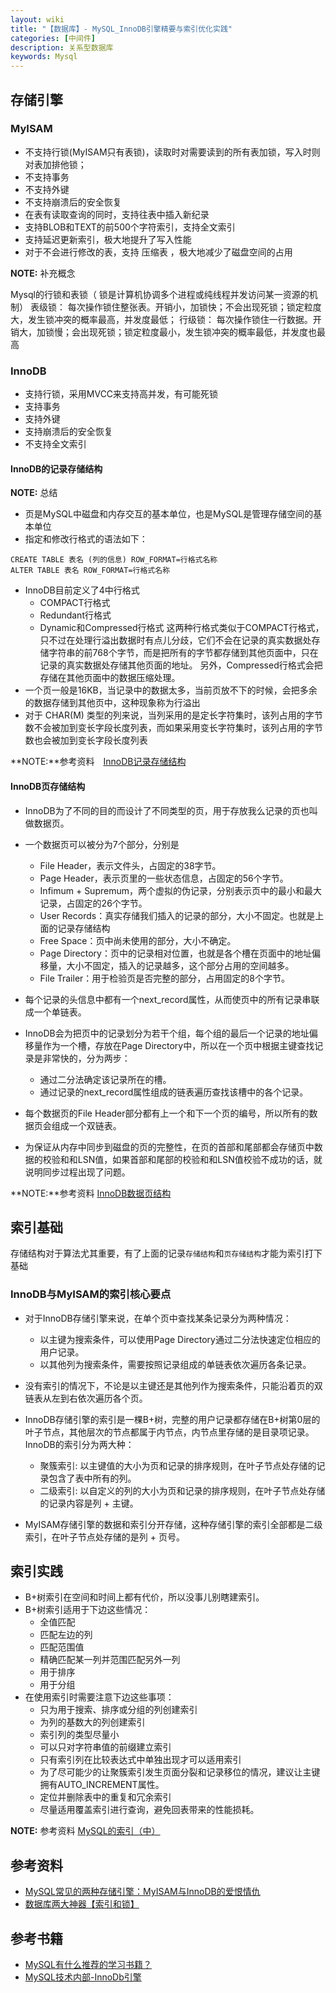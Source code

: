 ```yaml
---
layout: wiki
title: "【数据库】- MySQL_InnoDB引擎精要与索引优化实践"
categories: [中间件]
description: 关系型数据库
keywords: Mysql
---
```


## 存储引擎

### MyISAM

* 不支持行锁(MyISAM只有表锁)，读取时对需要读到的所有表加锁，写入时则对表加排他锁；
* 不支持事务
* 不支持外键
* 不支持崩溃后的安全恢复
* 在表有读取查询的同时，支持往表中插入新纪录
* 支持BLOB和TEXT的前500个字符索引，支持全文索引
* 支持延迟更新索引，极大地提升了写入性能
* 对于不会进行修改的表，支持 压缩表 ，极大地减少了磁盘空间的占用

**NOTE:** 补充概念

Mysql的行锁和表锁（ 锁是计算机协调多个进程或纯线程并发访问某一资源的机制）
表级锁： 每次操作锁住整张表。开销小，加锁快；不会出现死锁；锁定粒度大，发生锁冲突的概率最高，并发度最低；
行级锁： 每次操作锁住一行数据。开销大，加锁慢；会出现死锁；锁定粒度最小，发生锁冲突的概率最低，并发度也最高

### InnoDB

* 支持行锁，采用MVCC来支持高并发，有可能死锁
* 支持事务
* 支持外键
* 支持崩溃后的安全恢复
* 不支持全文索引

#### InnoDB的记录存储结构

**NOTE:**  总结

* 页是MySQL中磁盘和内存交互的基本单位，也是MySQL是管理存储空间的基本单位
* 指定和修改行格式的语法如下：
```
CREATE TABLE 表名 (列的信息) ROW_FORMAT=行格式名称
ALTER TABLE 表名 ROW_FORMAT=行格式名称
```
* InnoDB目前定义了4中行格式
  * COMPACT行格式
  * Redundant行格式
  * Dynamic和Compressed行格式
  这两种行格式类似于COMPACT行格式，只不过在处理行溢出数据时有点儿分歧，它们不会在记录的真实数据处存储字符串的前768个字节，而是把所有的字节都存储到其他页面中，只在记录的真实数据处存储其他页面的地址。
  另外，Compressed行格式会把存储在其他页面中的数据压缩处理。
* 一个页一般是16KB，当记录中的数据太多，当前页放不下的时候，会把多余的数据存储到其他页中，这种现象称为行溢出
* 对于 CHAR(M) 类型的列来说，当列采用的是定长字符集时，该列占用的字节数不会被加到变长字段长度列表，而如果采用变长字符集时，该列占用的字节数也会被加到变长字段长度列表

**NOTE:**参考资料　[InnoDB记录存储结构](https://mp.weixin.qq.com/s?__biz=MzIxNTQ3NDMzMw==&mid=2247483670&idx=1&sn=751d84d0ce50d64934d636014abe2023&chksm=979688e4a0e101f2a51d1f06ec75e25c56f8936321ae43badc2fe9fc1257b4dc1c24223699de&scene=21#wechat_redirect)

#### InnoDB页存储结构

* InnoDB为了不同的目的而设计了不同类型的页，用于存放我么记录的页也叫做数据页。
* 一个数据页可以被分为7个部分，分别是
	* File Header，表示文件头，占固定的38字节。
	* Page Header，表示页里的一些状态信息，占固定的56个字节。
	* Infimum + Supremum，两个虚拟的伪记录，分别表示页中的最小和最大记录，占固定的26个字节。
	* User Records：真实存储我们插入的记录的部分，大小不固定。也就是上面的记录存储结构
	* Free Space：页中尚未使用的部分，大小不确定。
	* Page Directory：页中的记录相对位置，也就是各个槽在页面中的地址偏移量，大小不固定，插入的记录越多，这个部分占用的空间越多。
	* File Trailer：用于检验页是否完整的部分，占用固定的8个字节。

* 每个记录的头信息中都有一个next_record属性，从而使页中的所有记录串联成一个单链表。
* InnoDB会为把页中的记录划分为若干个组，每个组的最后一个记录的地址偏移量作为一个槽，存放在Page Directory中，所以在一个页中根据主键查找记录是非常快的，分为两步：
  * 通过二分法确定该记录所在的槽。
  * 通过记录的next_record属性组成的链表遍历查找该槽中的各个记录。
* 每个数据页的File Header部分都有上一个和下一个页的编号，所以所有的数据页会组成一个双链表。
* 为保证从内存中同步到磁盘的页的完整性，在页的首部和尾部都会存储页中数据的校验和和LSN值，如果首部和尾部的校验和和LSN值校验不成功的话，就说明同步过程出现了问题。

**NOTE:**参考资料 [InnoDB数据页结构](https://mp.weixin.qq.com/s?__biz=MzIxNTQ3NDMzMw==&mid=2247483678&idx=1&sn=913780d42e7a81fd3f9b747da4fba8ec&chksm=979688eca0e101fa0913c3d2e6107dfa3a6c151a075c8d68ab3f44c7c364d9510f9e1179d94d&scene=21#wechat_redirect)

## 索引基础

存储结构对于算法尤其重要，有了上面的记录`存储结构`和`页存储结构`才能为索引打下基础

### InnoDB与MyISAM的索引核心要点

* 对于InnoDB存储引擎来说，在单个页中查找某条记录分为两种情况：
   * 以主键为搜索条件，可以使用Page Directory通过二分法快速定位相应的用户记录。
   * 以其他列为搜索条件，需要按照记录组成的单链表依次遍历各条记录。

* 没有索引的情况下，不论是以主键还是其他列作为搜索条件，只能沿着页的双链表从左到右依次遍历各个页。
* InnoDB存储引擎的索引是一棵B+树，完整的用户记录都存储在B+树第0层的叶子节点，其他层次的节点都属于内节点，内节点里存储的是目录项记录。InnoDB的索引分为两大种：
   * 聚簇索引:
     以主键值的大小为页和记录的排序规则，在叶子节点处存储的记录包含了表中所有的列。
   * 二级索引:
     以自定义的列的大小为页和记录的排序规则，在叶子节点处存储的记录内容是列 + 主键。
* MyISAM存储引擎的数据和索引分开存储，这种存储引擎的索引全部都是二级索引，在叶子节点处存储的是列 + 页号。

## 索引实践

* B+树索引在空间和时间上都有代价，所以没事儿别瞎建索引。
* B+树索引适用于下边这些情况：
  * 全值匹配
  * 匹配左边的列
  * 匹配范围值
  * 精确匹配某一列并范围匹配另外一列
  * 用于排序
  * 用于分组
* 在使用索引时需要注意下边这些事项：
  * 只为用于搜索、排序或分组的列创建索引
  * 为列的基数大的列创建索引
  * 索引列的类型尽量小
  * 可以只对字符串值的前缀建立索引
  * 只有索引列在比较表达式中单独出现才可以适用索引
  * 为了尽可能少的让聚簇索引发生页面分裂和记录移位的情况，建议让主键拥有AUTO_INCREMENT属性。
  * 定位并删除表中的重复和冗余索引
  * 尽量适用覆盖索引进行查询，避免回表带来的性能损耗。

**NOTE:** 参考资料 [MySQL的索引（中）](https://mp.weixin.qq.com/s?__biz=MzIxNTQ3NDMzMw==&mid=2247483718&idx=1&sn=4681f6ef312774f4a0a5f6bfb06c862a&chksm=979688b4a0e101a2d182cb37861d6b74ccbe61c1df9effba8da68e9c701701d20872d50429aa&mpshare=1&scene=23&srcid=1219fRpxTWQC6T05klRGcjDU#rd)

## 参考资料

* [MySQL常见的两种存储引擎：MyISAM与InnoDB的爱恨情仇](https://juejin.im/post/5b1685bef265da6e5c3c1c34)
* [数据库两大神器【索引和锁】](https://juejin.im/post/5b55b842f265da0f9e589e79#comment)

## 参考书籍

* [MySQL有什么推荐的学习书籍？](https://www.zhihu.com/question/28385400/answer/87729818)
* [MySQL技术内部-InnoDb引擎](/download/mysql/MySQL-Innodb-2.pdf)